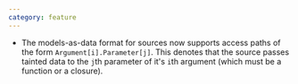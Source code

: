 ```yaml
---
category: feature
---
```

* The models-as-data format for sources now supports access paths of the form
  `Argument[i].Parameter[j]`. This denotes that the source passes tainted data to
  the `j`th parameter of it's `i`th argument (which must be a function or a
  closure).